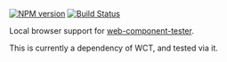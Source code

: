 [![NPM version](http://img.shields.io/npm/v/wct-local.svg?style=flat-square)](https://npmjs.org/package/wct-local)
[![Build Status](http://img.shields.io/travis/Polymer/web-component-tester.svg?style=flat-square)](https://travis-ci.org/Polymer/web-component-tester)

Local browser support for [web-component-tester](https://github.com/Polymer/web-component-tester).

This is currently a dependency of WCT, and tested via it.

